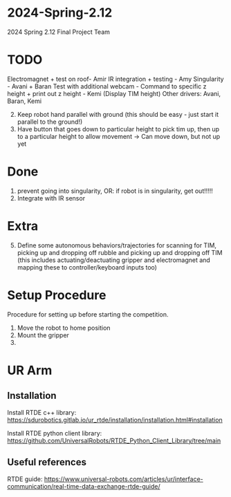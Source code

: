 # 2024-Spring-2.12
2024 Spring 2.12 Final Project Team


# TODO
Electromagnet + test on roof- Amir 
IR integration + testing - Amy
Singularity - Avani + Baran
Test with additional webcam - 
Command to specific z height + print out z height - Kemi (Display TIM height)
Other drivers: Avani, Baran, Kemi


2. Keep robot hand parallel with ground (this should be easy - just start it parallel to the ground!)
3. Have button that goes down to particular height to pick tim up, then up to a particular height to allow movement -> Can move down, but not up yet


# Done
1. prevent going into singularity, OR: if robot is in singularity, get out!!!!!
4. Integrate with IR sensor



# Extra
5. Define some autonomous behaviors/trajectories for scanning for TIM, picking up and dropping off rubble and picking up and dropping off TIM 
(this includes actuating/deactuating gripper and electromagnet and mapping these to controller/keyboard inputs too)


# Setup Procedure 
Procedure for setting up before starting the competition.

1. Move the robot to home position
2. Mount the gripper
3. 


# UR Arm
## Installation
Install RTDE c++ library: https://sdurobotics.gitlab.io/ur_rtde/installation/installation.html#installation

Install RTDE python client library: https://github.com/UniversalRobots/RTDE_Python_Client_Library/tree/main 


## Useful references
RTDE guide: https://www.universal-robots.com/articles/ur/interface-communication/real-time-data-exchange-rtde-guide/